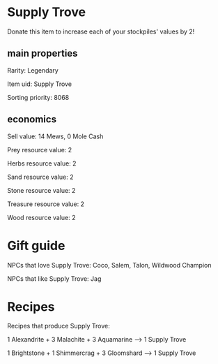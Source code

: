 # Supply Trove

Donate this item to increase each of your stockpiles' values by 2!

## main properties

Rarity: Legendary

Item uid: Supply Trove

Sorting priority: 8068

## economics

Sell value: 14 Mews, 0 Mole Cash

Prey resource value: 2

Herbs resource value: 2

Sand resource value: 2

Stone resource value: 2

Treasure resource value: 2

Wood resource value: 2

# Gift guide

NPCs that love Supply Trove: Coco, Salem, Talon, Wildwood Champion

NPCs that like Supply Trove: Jag

# Recipes

Recipes that produce Supply Trove:

1 Alexandrite + 3 Malachite + 3 Aquamarine --> 1 Supply Trove

1 Brightstone + 1 Shimmercrag + 3 Gloomshard --> 1 Supply Trove